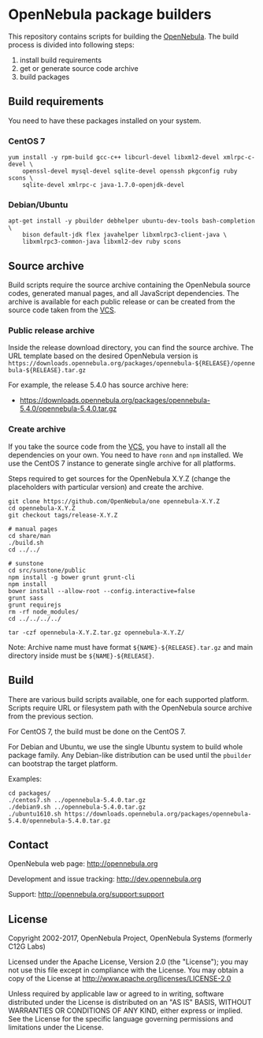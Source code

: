 # OpenNebula package builders

This repository contains scripts for building the
[OpenNebula](https://github.com/OpenNebula/one). The build process
is divided into following steps:

1. install build requirements
2. get or generate source code archive
3. build packages

## Build requirements

You need to have these packages installed on your system.

### CentOS 7

```
yum install -y rpm-build gcc-c++ libcurl-devel libxml2-devel xmlrpc-c-devel \
    openssl-devel mysql-devel sqlite-devel openssh pkgconfig ruby scons \
    sqlite-devel xmlrpc-c java-1.7.0-openjdk-devel
```

### Debian/Ubuntu

```
apt-get install -y pbuilder debhelper ubuntu-dev-tools bash-completion \
    bison default-jdk flex javahelper libxmlrpc3-client-java \
    libxmlrpc3-common-java libxml2-dev ruby scons
```

## Source archive

Build scripts require the source archive containing the OpenNebula source
codes, generated manual pages, and all JavaScript dependencies. The archive is available for each public
release or can be created from the source code taken from the
[VCS](https://github.com/OpenNebula/one).

### Public release archive

Inside the release download directory, you can find the source archive.
The URL template based on the desired OpenNebula version is
`https://downloads.opennebula.org/packages/opennebula-${RELEASE}/opennebula-${RELEASE}.tar.gz`

For example, the release 5.4.0 has source archive here:

* https://downloads.opennebula.org/packages/opennebula-5.4.0/opennebula-5.4.0.tar.gz

### Create archive

If you take the source code from the [VCS](https://github.com/OpenNebula/one),
you have to install all the dependencies on your own. You need to have
`ronn` and `npm` installed. We use the CentOS 7 instance to generate single archive
for all platforms.

Steps required to get sources for the OpenNebula X.Y.Z (change the placeholders with particular version) and create the archive.

```
git clone https://github.com/OpenNebula/one opennebula-X.Y.Z
cd opennebula-X.Y.Z
git checkout tags/release-X.Y.Z

# manual pages
cd share/man
./build.sh
cd ../../

# sunstone
cd src/sunstone/public
npm install -g bower grunt grunt-cli
npm install
bower install --allow-root --config.interactive=false
grunt sass
grunt requirejs
rm -rf node_modules/
cd ../../../../

tar -czf opennebula-X.Y.Z.tar.gz opennebula-X.Y.Z/
```

Note: Archive name must have format `${NAME}-${RELEASE}.tar.gz`  and
main directory inside must be `${NAME}-${RELEASE}`.

## Build

There are various build scripts available, one for each supported platform.
Scripts require URL or filesystem path with the OpenNebula source archive
from the previous section.

For CentOS 7, the build must be done on the CentOS 7.

For Debian and Ubuntu, we use the single Ubuntu system to build whole package
family. Any Debian-like distribution can be used until the `pbuilder`
can bootstrap the target platform.

Examples:

```
cd packages/
./centos7.sh ../opennebula-5.4.0.tar.gz
./debian9.sh ../opennebula-5.4.0.tar.gz
./ubuntu1610.sh https://downloads.opennebula.org/packages/opennebula-5.4.0/opennebula-5.4.0.tar.gz
```

## Contact

OpenNebula web page: http://opennebula.org

Development and issue tracking: http://dev.opennebula.org

Support: http://opennebula.org/support:support

## License

Copyright 2002-2017, OpenNebula Project, OpenNebula Systems (formerly C12G Labs)

Licensed under the Apache License, Version 2.0 (the "License"); you may
not use this file except in compliance with the License. You may obtain
a copy of the License at http://www.apache.org/licenses/LICENSE-2.0

Unless required by applicable law or agreed to in writing, software
distributed under the License is distributed on an "AS IS" BASIS,
WITHOUT WARRANTIES OR CONDITIONS OF ANY KIND, either express or implied.
See the License for the specific language governing permissions and
limitations under the License.
